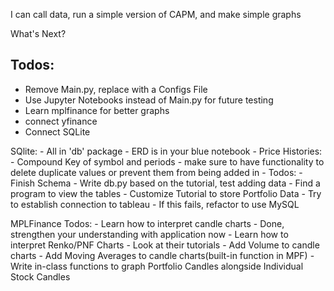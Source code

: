 I can call data, run a simple version of CAPM, and make simple graphs

What's Next?

## Todos:
- Remove Main.py, replace with a Configs File
- Use Jupyter Notebooks instead of Main.py for future testing
- Learn mplfinance for better graphs
- connect yfinance 
- Connect SQLite

SQlite:
    - All in 'db' package
    - ERD is in your blue notebook
    - Price Histories:
        - Compound Key of symbol and periods
        - make sure to have functionality to delete duplicate values or prevent them from being added in
    - Todos:
        - Finish Schema
        - Write db.py based on the tutorial, test adding data
        - Find a program to view the tables
        - Customize Tutorial to store Portfolio Data
        - Try to establish connection to tableau
            - If this fails, refactor to use MySQL

MPLFinance Todos:
    - Learn how to interpret candle charts - Done, strengthen your understanding with application now
    - Learn how to interpret Renko/PNF Charts
    - Look at their tutorials
    - Add Volume to candle charts
    - Add Moving Averages to candle charts(built-in function in MPF)
    - Write in-class functions to graph Portfolio Candles alongside Individual Stock Candles

